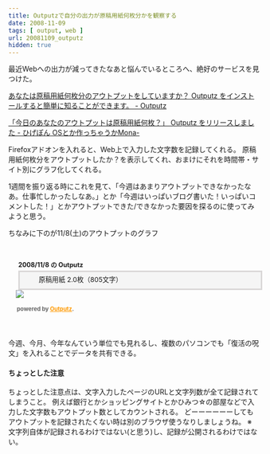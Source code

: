 ```yaml
---
title: Outputzで自分の出力が原稿用紙何枚分かを観察する
date: 2008-11-09
tags: [ output, web ]
url: 20081109_outputz
hidden: true
---
```

最近Webへの出力が減ってきたなあと悩んでいるところへ、絶好のサービスを見つけた。

<a href="http://outputz.com/">あなたは原稿用紙何枚分のアウトプットをしていますか？ Outputz をインストールすると簡単に知ることができます。 - Outputz</a>

<a href="http://d.hatena.ne.jp/higepon/20081106/1225943274">「今日のあなたのアウトプットは原稿用紙何枚？」 Outputz をリリースしました - ひげぽん OSとか作っちゃうかMona-</a>

Firefoxアドオンを入れると、Web上で入力した文字数を記録してくれる。
原稿用紙何枚分をアウトプットしたか？を表示してくれ、おまけにそれを時間帯・サイト別にグラフ化してくれる。

1週間を振り返る時にこれを見て、「今週はあまりアウトプットできなかったなあ。仕事忙しかったしなあ。」とか「今週はいっぱいブログ書いた！いっぱいコメントした！」とかアウトプットできた/できなかった要因を探るのに使ってみようと思う。

ちなみに下のが11/8(土)のアウトプットのグラフ
<div style="width:530px;padding:20px 0;margin:0;"><div style="margin:0;padding:10px 20px 3px 20px;font-size:90%;font-weight:bold;background:transparent url(http://outputz.com/images/op_bg.png) 0 -60px no-repeat;font-family:"メイリオ",Meiryo,"Hiragino Kaku Gothic Pro","ヒラギノ角ゴ Pro W3",Osaka,"ＭＳ Ｐゴシック",sans-serif,Arial, Helvetica;line-height:100%;"> 2008/11/8 の Outputz</div><div style="margin:0;padding:0;background:transparent url(http://outputz.com/images/op_bg.png) 0 bottom no-repeat;"><div style="vertical-align:middle;min-height:23px;margin:0px 20px 0 20px;padding:5px 1em 5px 38px;border:3px solid #d9d7d7;background:#f5f5f5 url(http://outputz.com/images/op_bg.png) 5px 3px no-repeat;font-size:95%;font-family:"メイリオ",Meiryo,"Hiragino Kaku Gothic Pro","ヒラギノ角ゴ Pro W3",Osaka,"ＭＳ Ｐゴシック",sans-serif,Arial, Helvetica;line-height:200%;">原稿用紙 2.0枚（805文字）</div> <img src="http://chart.apis.google.com/chart?chs=500x180&cht=p3&chd=t:0.7,2.7,91.3,5.2&chl=streaming.ya... 0.7%|www.google.c... 2.7%|gomlog.com 91.3%|www.pushupsl... 5.2%&chco=fa9c17,fdf1c5" style="margin:0;padding:0 0 0 15px;"/><p style="margin:0; padding: 15px 130px 17px 17px;font-size:80%;font-weight:bold;color:#666666;">powered by <a href="http://outputz.com/" title="Outputz - あなたは原稿用紙何枚分のアウトプットをしていますか？ Outputz をインストールすると簡単に知ることができます。" style="color:#FF9900">Outputz</a>.</p></div></div>

今週、今月、今年なんていう単位でも見れるし、複数のパソコンでも「復活の呪文」を入れることでデータを共有できる。

<h4>ちょっとした注意</h4>
ちょっとした注意点は、文字入力したページのURLと文字列数が全て記録されてしまうこと。
例えば銀行とかショッピングサイトとかひみつ☆の部屋などで入力した文字数もアウトプット数としてカウントされる。
どーーーーーーしてもアウトプットを記録されたくない時は別のブラウザ使うなりしましょうね。
※ 文字列自体が記録されるわけではない(と思う)し、記録が公開されるわけではない。
